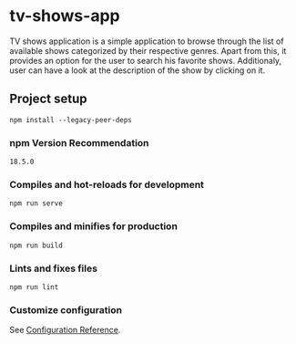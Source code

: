 # tv-shows-app
TV shows application is a simple application to browse through the list of available shows categorized by their respective genres. Apart from this, it provides an option for the user to search his favorite shows. Additionaly, user can have a look at the description of the show by clicking on it.

## Project setup
```
npm install --legacy-peer-deps
```

### npm Version Recommendation
```
18.5.0

```

### Compiles and hot-reloads for development
```
npm run serve
```

### Compiles and minifies for production
```
npm run build
```

### Lints and fixes files
```
npm run lint
```

### Customize configuration
See [Configuration Reference](https://cli.vuejs.org/config/).


